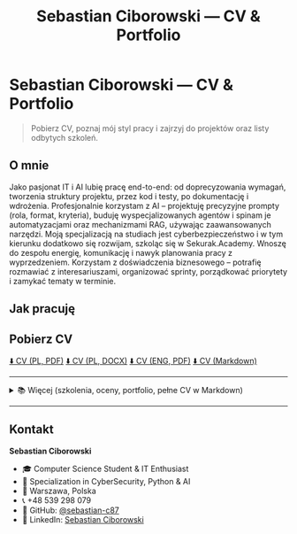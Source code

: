 ﻿---
title: Sebastian Ciborowski — CV & Portfolio
description: Wizytówka - linki do CV (PL/EN), „O mnie”, „Jak pracuję”, szkolenia i portfolio.
layout: default
---
<link rel="stylesheet" href="assets/css/extra.css">


# Sebastian Ciborowski — CV & Portfolio

> Pobierz CV, poznaj mój styl pracy i zajrzyj do projektów oraz listy odbytych szkoleń.

## O mnie

Jako pasjonat IT i AI lubię pracę end-to-end: od doprecyzowania wymagań, tworzenia struktury projektu, przez kod i testy, po dokumentację i wdrożenia. Profesjonalnie korzystam z AI – projektuję precyzyjne prompty (rola, format, kryteria), buduję wyspecjalizowanych agentów i spinam je automatyzacjami oraz mechanizmami RAG, używając zaawansowanych narzędzi. Moją specjalizacją na studiach jest cyberbezpieczeństwo i w tym kierunku dodatkowo się rozwijam, szkoląc się w Sekurak.Academy. Wnoszę do zespołu energię, komunikację i nawyk planowania pracy z wyprzedzeniem. Korzystam z doświadczenia biznesowego – potrafię rozmawiać z interesariuszami, organizować sprinty, porządkować priorytety i zamykać tematy w terminie. 

## Jak pracuję



## Pobierz CV

[<span class="badge">⬇️ CV (PL, PDF)</span>](Sebastian_Ciborowski_CV_PL.pdf)
[<span class="badge">⬇️ CV (PL, DOCX)</span>](Sebastian_Ciborowski_CV_PL.docx)
[<span class="badge">⬇️ CV (ENG, PDF)</span>](Sebastian_Ciborowski_CV_ENG.pdf)
[<span class="badge">⬇️ CV (Markdown)</span>](cv-pl.md)


---

<details>
  <summary>📚 Więcej (szkolenia, oceny, portfolio, pełne CV w Markdown)</summary>
  <ul>
    <li><a href="../achievements/szkolenia/ListaSzkolen.md">Lista szkoleń »</a></li>
    <li><a href="../achievements/uczelnia/README.md">Oceny i opis przedmiotów »</a></li>
    <li><a href="../portfolio/README.md">Portfolio — przegląd »</a></li>
    <li><a href="cv-pl.md">Pełne CV (PL) — wersja Markdown »</a></li>
  </ul>
</details>

---

## Kontakt

**Sebastian Ciborowski**
- 🎓 Computer Science Student & IT Enthusiast
- 💼 Specialization in CyberSecurity, Python & AI 
- 🏢 Warszawa, Polska
- 📞 +48 539 298 079
- 🔗 GitHub: [@sebastian-c87](https://github.com/sebastian-c87)
- 💼 LinkedIn: [Sebastian Ciborowski](https://www.linkedin.com/in/sebastian-ciborowski-8442a6302/)
